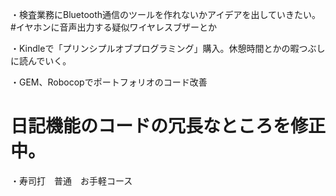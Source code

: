 ・検査業務にBluetooth通信のツールを作れないかアイデアを出していきたい。
  #イヤホンに音声出力する疑似ワイヤレスブザーとか

・Kindleで「プリンシプルオブプログラミング」購入。休憩時間とかの暇つぶしに読んでいく。

・GEM、Robocopでポートフォリオのコード改善
  # 日記機能のコードの冗長なところを修正中。

・寿司打　普通　お手軽コース

